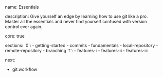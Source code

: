 name: Essentials

description: Give yourself an edge by learning how to use git like a pro. Master all the essentials and never find yourself confused with version control ever again.    

core: true

sections:
  '0':
    - getting-started
    - commits
    - fundamentals
    - local-repository
    - remote-repository
    - branching
  '1':
    - features-i
    - features-ii
    - features-iii

next:
  - git:workflow
